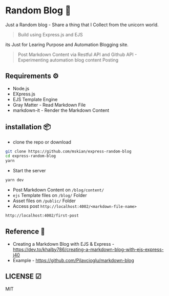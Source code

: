 # Random Blog 🦄

Just a Random blog - Share a thing that I Collect from the unicorn world.  

> Build using Express.js and EJS

its Just for Learing Purpose and Automation Blogging site.  

> Post Markdown Content via Restful API and Github API - Experimenting automation blog content Posting  

## Requirements ⚙

- Node.js
- EXpress.js
- EJS Template Engine
- Gray Matter - Read Markdown File
- markdown-it - Render the Markdown Content

## installation 📦

- clone the repo or download

```sh
git clone https://github.com/mskian/express-random-blog
cd express-random-blog
yarn
```

- Start the server

```sh
yarn dev
```

- Post Markdown Content on `/blog/content/`
- `ejs` Template files on `/blog/` Folder
- Asset files on `/public/` Folder
- Access post `http://localhost:4002/<markdown-file-name>`

```sh
http://localhost:4002/first-post
```

## Reference 📑

- Creating a Markdown Blog with EJS & Express - <https://dev.to/khalby786/creating-a-markdown-blog-with-ejs-express-j40>
- Example - <https://github.com/Pilavcioglu/markdown-blog>

## LICENSE ☑

MIT
